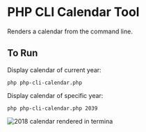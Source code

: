 # PHP CLI Calendar Tool

Renders a calendar from the command line.

## To Run

Display calendar of current year:
```
php php-cli-calendar.php
```

Display calendar of specific year:
```
php php-cli-calendar.php 2039
```

![2018 calendar rendered in termina](https://aalcala.com/public/images/projects/php-calendar-screenshot.png)



